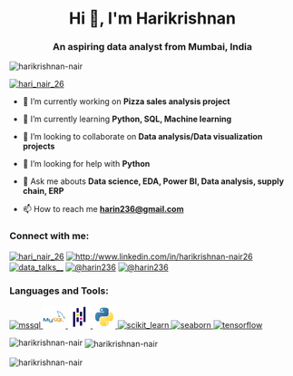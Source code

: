 <h1 align="center">Hi 👋, I'm Harikrishnan</h1>
<h3 align="center">An aspiring data analyst from Mumbai, India</h3>

<p align="left"> <img src="https://komarev.com/ghpvc/?username=harikrishnan-nair&label=Profile%20views&color=0e75b6&style=flat" alt="harikrishnan-nair" /> </p>

<p align="left"> <a href="https://twitter.com/hari_nair_26" target="blank"><img src="https://img.shields.io/twitter/follow/hari_nair_26?logo=twitter&style=for-the-badge" alt="hari_nair_26" /></a> </p>

- 🔭 I’m currently working on **Pizza sales analysis project**

- 🌱 I’m currently learning **Python, SQL, Machine learning**

- 👯 I’m looking to collaborate on **Data analysis/Data visualization projects**

- 🤝 I’m looking for help with **Python**

- 💬 Ask me abouts **Data science, EDA, Power BI, Data analysis, supply chain, ERP**

- 📫 How to reach me **harin236@gmail.com**

<h3 align="left">Connect with me:</h3>
<p align="left">
<a href="https://twitter.com/hari_nair_26" target="blank"><img align="center" src="https://raw.githubusercontent.com/rahuldkjain/github-profile-readme-generator/master/src/images/icons/Social/twitter.svg" alt="hari_nair_26" height="30" width="40" /></a>
<a href="https://linkedin.com/in/http://www.linkedin.com/in/harikrishnan-nair26" target="blank"><img align="center" src="https://raw.githubusercontent.com/rahuldkjain/github-profile-readme-generator/master/src/images/icons/Social/linked-in-alt.svg" alt="http://www.linkedin.com/in/harikrishnan-nair26" height="30" width="40" /></a>
<a href="https://instagram.com/data_talks__" target="blank"><img align="center" src="https://raw.githubusercontent.com/rahuldkjain/github-profile-readme-generator/master/src/images/icons/Social/instagram.svg" alt="data_talks__" height="30" width="40" /></a>
<a href="https://medium.com/@harin236" target="blank"><img align="center" src="https://raw.githubusercontent.com/rahuldkjain/github-profile-readme-generator/master/src/images/icons/Social/medium.svg" alt="@harin236" height="30" width="40" /></a>
<a href="https://www.hackerrank.com/@harin236" target="blank"><img align="center" src="https://raw.githubusercontent.com/rahuldkjain/github-profile-readme-generator/master/src/images/icons/Social/hackerrank.svg" alt="@harin236" height="30" width="40" /></a>
</p>

<h3 align="left">Languages and Tools:</h3>
<p align="left"> <a href="https://www.microsoft.com/en-us/sql-server" target="_blank" rel="noreferrer"> <img src="https://www.svgrepo.com/show/303229/microsoft-sql-server-logo.svg" alt="mssql" width="40" height="40"/> </a> <a href="https://www.mysql.com/" target="_blank" rel="noreferrer"> <img src="https://raw.githubusercontent.com/devicons/devicon/master/icons/mysql/mysql-original-wordmark.svg" alt="mysql" width="40" height="40"/> </a> <a href="https://pandas.pydata.org/" target="_blank" rel="noreferrer"> <img src="https://raw.githubusercontent.com/devicons/devicon/2ae2a900d2f041da66e950e4d48052658d850630/icons/pandas/pandas-original.svg" alt="pandas" width="40" height="40"/> </a> <a href="https://www.python.org" target="_blank" rel="noreferrer"> <img src="https://raw.githubusercontent.com/devicons/devicon/master/icons/python/python-original.svg" alt="python" width="40" height="40"/> </a> <a href="https://scikit-learn.org/" target="_blank" rel="noreferrer"> <img src="https://upload.wikimedia.org/wikipedia/commons/0/05/Scikit_learn_logo_small.svg" alt="scikit_learn" width="40" height="40"/> </a> <a href="https://seaborn.pydata.org/" target="_blank" rel="noreferrer"> <img src="https://seaborn.pydata.org/_images/logo-mark-lightbg.svg" alt="seaborn" width="40" height="40"/> </a> <a href="https://www.tensorflow.org" target="_blank" rel="noreferrer"> <img src="https://www.vectorlogo.zone/logos/tensorflow/tensorflow-icon.svg" alt="tensorflow" width="40" height="40"/> </a> </p>

<p><img align="left" src="https://github-readme-stats.vercel.app/api/top-langs?username=harikrishnan-nair&show_icons=true&locale=en&layout=compact" alt="harikrishnan-nair" /></p>

<p>&nbsp;<img align="center" src="https://github-readme-stats.vercel.app/api?username=harikrishnan-nair&show_icons=true&locale=en" alt="harikrishnan-nair" /></p>

<p><img align="center" src="https://github-readme-streak-stats.herokuapp.com/?user=harikrishnan-nair&" alt="harikrishnan-nair" /></p>
